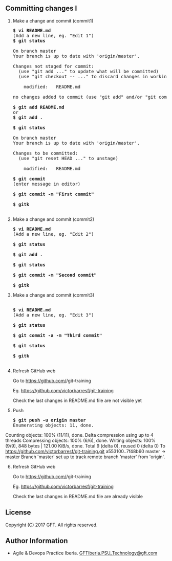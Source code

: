 ## Committing changes I


 1. Make a change and commit (commit1)  
 
    <pre>
    <b>$ vi README.md</b>
    (Add a new line, eg. "Edit 1")
    <b>$ git status</b>

    On branch master
    Your branch is up to date with 'origin/master'.

    Changes not staged for commit:
      (use "git add <file>..." to update what will be committed)
      (use "git checkout -- <file>..." to discard changes in working directory)

        modified:   README.md

    no changes added to commit (use "git add" and/or "git commit -a")

    <b>$ git add README.md</b>
    or
    <b>$ git add .</b>

    <b>$ git status</b>

    On branch master
    Your branch is up to date with 'origin/master'.

    Changes to be committed:
      (use "git reset HEAD <file>..." to unstage)

        modified:   README.md
		
    <b>$ git commit</b>
    (enter message in editor)

    <b>$ git commit -m "First commit"</b>

    <b>$ gitk</b>

    </pre>
    
 
 2. Make a change and commit (commit2)

    <pre>
    <b>$ vi README.md</b>
    (Add a new line, eg. "Edit 2")
    
    <b>$ git status</b>
    
    <b>$ git add .</b>
    
    <b>$ git status</b>
    
    <b>$ git commit -m "Second commit"</b>
    
    <b>$ gitk</b>
    </pre>

 3. Make a change and commit (commit3)

    <pre>
    
    <b>$ vi README.md</b>
    (Add a new line, eg. "Edit 3")
    
    <b>$ git status</b>
    
    <b>$ git commit -a -m "Third commit"</b>
    
    <b>$ git status</b>
    
    <b>$ gitk</b>
    
    </pre>
    
 4. Refresh GitHub web
    
    Go to https://github.com/<GITHUB username>/git-training

    Eg. https://github.com/victorbarresf/git-training

    Check the last changes in README.md file are not visible yet  
      
        
 5. Push  

    <pre>
    <b>$ git push -u origin master</b>
    Enumerating objects: 11, done.
Counting objects: 100% (11/11), done.
Delta compression using up to 4 threads
Compressing objects: 100% (6/6), done.
Writing objects: 100% (9/9), 848 bytes | 121.00 KiB/s, done.
Total 9 (delta 0), reused 0 (delta 0)
To https://github.com/victorbarresf/git-training.git
   a553100..7f48b60  master -> master
Branch 'master' set up to track remote branch 'master' from 'origin'.
    </pre>  
    
 6. Refresh GitHub web

    Go to https://github.com/<GITHUB username>/git-training

    Eg. https://github.com/victorbarresf/git-training

    Check the last changes in README.md file are already visible  


## License
Copyright (C) 2017 GFT. All rights reserved.

## Author Information
* Agile & Devops Practice Iberia. GFTIberia.PSU_Technology@gft.com
